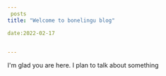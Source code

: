 ```yaml
---
 posts
title: "Welcome to bonelingu blog"

date:2022-02-17


---
```


I'm glad you are here. I plan to talk about something

